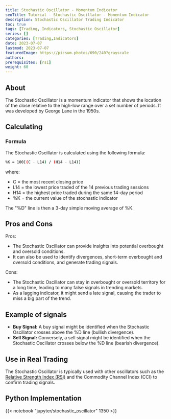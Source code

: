 ```yaml
---
title: Stochastic Oscillator - Momentum Indicator
seoTitle: Tutorial - Stochastic Oscillator - Momentum Indicator
description: Stochastic Oscillator Trading Indicator
toc: true
tags: [Trading, Indicators, Stochastic Oscillator]
series: []
categories: [Trading,Indicators]
date: 2023-07-07
lastmod: 2023-07-07
featuredImage: https://picsum.photos/690/240?grayscale
authors:
prerequisites: [rsi]
weight: 60
---
```


## About

The Stochastic Oscillator is a momentum indicator that shows the location of the close relative to the high-low range over a set number of periods. It was developed by George Lane in the 1950s.

## Calculating

### Formula

The Stochastic Oscillator is calculated using the following formula:

```sh
%K = 100[(C - L14) / (H14 - L14)]
```

where:

- C = the most recent closing price
- L14 = the lowest price traded of the 14 previous trading sessions
- H14 = the highest price traded during the same 14-day period
- %K = the current value of the stochastic indicator

The "%D" line is then a 3-day simple moving average of %K.

## Pros and Cons

Pros:

- The Stochastic Oscillator can provide insights into potential overbought and oversold conditions.
- It can also be used to identify divergences, short-term overbought and oversold conditions, and generate trading signals.

Cons:

- The Stochastic Oscillator can stay in overbought or oversold territory for a long time, leading to many false signals in trending markets.
- As a lagging indicator, it might send a late signal, causing the trader to miss a big part of the trend.

## Example of signals

- **Buy Signal:** A buy signal might be identified when the Stochastic Oscillator crosses above the %D line (bullish divergence).
- **Sell Signal:** Conversely, a sell signal might be identified when the Stochastic Oscillator crosses below the %D line (bearish divergence).

## Use in Real Trading

The Stochastic Oscillator is typically used with other oscillators such as the [Relative Strength Index (RSI)](../rsi) and the Commodity Channel Index (CCI) to confirm trading signals.

## Python Implementation

{{< notebook "jupyter/stochastic_oscillator" 1350 >}}
